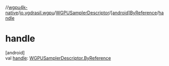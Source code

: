 //[wgpu4k-native](../../../../index.md)/[io.ygdrasil.wgpu](../../index.md)/[WGPUSamplerDescriptor](../index.md)/[[android]ByReference](index.md)/[handle](handle.md)

# handle

[android]\
val [handle](handle.md): [WGPUSamplerDescriptor.ByReference](../../../io.ygdrasil.wgpu.android/-w-g-p-u-sampler-descriptor/-by-reference/index.md)